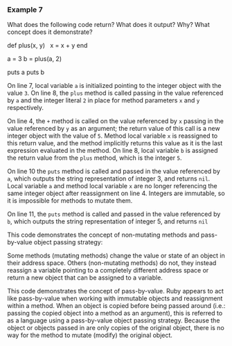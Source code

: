 ### Example 7

What does the following code return? What does it output? Why? What concept does it demonstrate?

def plus(x, y)
  x = x + y
end

a = 3
b = plus(a, 2)

puts a
puts b

On line 7, local variable `a` is initialized pointing to the integer object with the value `3`. On line 8, the `plus` method is called passing in the value referenced by `a` and the integer literal `2` in place for method parameters `x` and `y` respectively. 

On line 4, the `+` method is called on the value referenced by `x` passing in the value referenced by `y` as an argument; the return value of this call is a new integer object with the value of `5`. Method local variable `x` is reassigned to this return value, and the method implicitly returns this value as it is the last expression evaluated in the method. On line 8, local variable `b` is assigned the return value from the `plus` method, which is the integer `5`.

On line 10 the `puts` method is called and passed in the value referenced by `a`, which outputs the string representation of integer 3, and returns `nil`. Local variable `a` and method local variable `x` are no longer referencing the same integer object after reassignment on line 4. Integers are immutable, so it is impossible for methods to mutate them.

On line 11, the `puts` method is called and passed in the value referenced by `b`, which outputs the string representation of integer 5, and returns `nil`

This code demonstrates the concept of non-mutating methods and pass-by-value object passing strategy:

Some methods (mutating methods) change the value or state of an object in their address space. Others (non-mutating methods) do not, they instead reassign a variable pointing to a completely different address space or return a new object that can be assigned to a variable.

This code demonstrates the concept of pass-by-value. Ruby appears to act like pass-by-value when working with immutable objects and reassignment within a method. When an object is copied before being passed around (i.e.: passing the copied object into a method as an argument), this is referred to as a language using a pass-by-value object passing strategy. Because the object or objects passed in are only copies of the original object, there is no way for the method to mutate (modify) the original object.